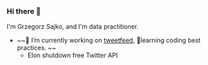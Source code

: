 ### Hi there 👋
I'm Grzegorz Sajko, and I'm data practitioner.
- ~~🔭 I’m currently working on [tweetfeed](https://github.com/gsajko/tweetfeed), 🌱learning coding best practices. ~~
  - Elon shutdown free Twitter API  

<!--
**gsajko/gsajko** is a ✨ _special_ ✨ repository because its `README.md` (this file) appears on your GitHub profile.

Here are some ideas to get you started:

- 🔭 I’m currently working on ...
- 🌱 I’m currently learning ...
- 👯 I’m looking to collaborate on ...
- 🤔 I’m looking for help with ...
- 💬 Ask me about ...
- 📫 How to reach me: ...
- 😄 Pronouns: ...
- ⚡ Fun fact: ...
-->
